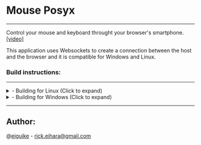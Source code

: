 # Mouse Posyx
---
Control your mouse and keyboard throught your browser's smartphone. [[video]](https://www.youtube.com/watch?v=foAUzgEAnbc)

This application uses Websockets to create a connection between the host
and the browser and it is compatible for Windows and Linux.

### Build instructions:
---
<details>
    <summary>
- Building for Linux (Click to expand)
    </summary>
1. Clone this repository

```
 $ git clone https://github.com/eiguike/mouse-posyx.git
```

2. Install the prerequisites packages:
```
$ sudo apt install cmake zlib1g-dev libx11-dev libxtst-dev
```

3. Initialize submodule folder and update it

```
 $ git submodule init; git submodule update
```

4. Build libwebsockets and install

```
 $ cd libwebsockets;mkdir build;cd build;cmake ..;make; sudo make install;
```
4. In mouse-posyx's folders, execute the following commands to build:

```
 $ mkdir build; cd build
 $ cmake ..
 $ make
```

4. Copy libwebsockets's implementations to the proper folder
```
$ sudo cp /usr/local/lib/libwebsockets* /usr/lib
```

4. Execute the application
```
$ ./mouse-posyx
```

5. Access the application throught IP:8000 in your favorite browser.
6. Enjoy!

</details>

<details>
    <summary>
- Building for Windows (Click to expand)
    </summary>
1. Install OpenSSL, cmake and Visual Studio

2. Clone this repository

3. Build and install libwebsockets, you can read all the instructions here.

4. In root folder, create a 'build' folder
```
 md build; cd build
```

5a. Prepare the development enviroment to compile
```
 cmake .. -G "NMake Makefiles" -DCMAKE_BUILD_TYPE=RELEASE
```
5b. Prepare the development enviroment to compile, with OpenSSL activated:
```
 cmake .. -G "NMake Makefiles" -DCMAKE_BUILD_TYPE=RELEASE -DUSE_SSL=TRUE
```

6. Compile
```
 nmake
```

7. Move libwebsockets.dll to 'build' folder.

8. Execute the application

9. Access the application throught IP:8000 in your favorite browser.

10. Enjoy!
</details>

---

## Author:
@[eiguike](https://github.com/eiguike) - [rick.eihara@gmail.com](mailto:rick.eihara@gmail.com)

